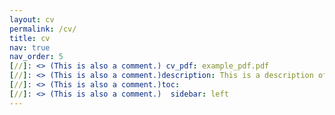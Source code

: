 ```yaml
---
layout: cv
permalink: /cv/
title: cv
nav: true
nav_order: 5
[//]: <> (This is also a comment.) cv_pdf: example_pdf.pdf
[//]: <> (This is also a comment.)description: This is a description of the page. You can modify it in '_pages/cv.md'. You can also change or remove the top pdf download button.
[//]: <> (This is also a comment.)toc:
[//]: <> (This is also a comment.)  sidebar: left
---
```

